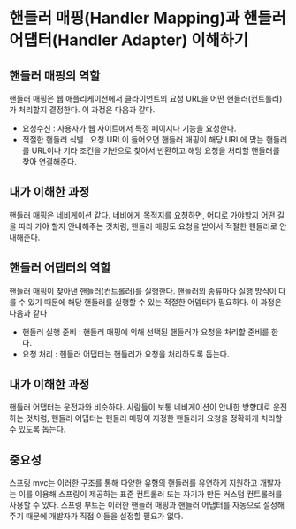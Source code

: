 # 핸들러 매핑(Handler Mapping)과 핸들러 어댑터(Handler Adapter) 이해하기

## 핸들러 매핑의 역할

핸들러 매핑은 웹 애플리케이션에서 클라이언트의 요청 URL을 어떤 핸들러(컨트롤러)가 처리할지 결정한다. 이 과정은 다음과 같다.

- 요청수신 : 사용자가 웹 사이트에서 특정 페이지나 기능을 요청한다.
- 적절한 핸들러 식별 : 요청 URL이 들어오면 핸들러 매핑이 해당 URL에 맞는 핸들러를 URL이나 기타 조건을 기반으로 찾아서 반환하고 해당 요청을 처리할 핸들러를 찾아 연결해준다.

## 내가 이해한 과정

핸들러 매핑은 네비게이션 같다. 네비에게 목적지를 요청하면, 어디로 가야할지 어떤 길을 따라 가야 할지 안내해주는 것처럼, 핸들러 매핑도 요청을 받아서 적절한 핸들러로 안내해준다.

## 핸들러 어댑터의 역할

핸들러 매핑이 찾아낸 핸들러(컨트롤러)를 실행한다. 핸들러의 종류마다 실행 방식이 다를 수 있기 때문에 해당 핸들러를 실행할 수 있는 적절한 어뎁터가 필요하다. 이 과정은 다음과 같다

- 핸들러 실행 준비 : 핸들러 매핑에 의해 선택된 핸들러가 요청을 처리할 준비를 한다.
- 요청 처리 : 핸들러 어댑터는 핸들러가 요청을 처리하도록 돕는다.

## 내가 이해한 과정

핸들러 어댑터는 운전자와 비슷하다. 사람들이 보통 네비게이션이 안내한 방향대로 운전하는 것처럼, 핸들러 어댑터는 핸들러 매핑이 지정한 핸들러가 요청을 정확하게 처리할 수 있도록 돕는다.

## 중요성
스프링 mvc는 이러한 구조를 통해 다양한 유형의 핸들러를 유연하게 지원하고 개발자는 이를 이용해 스프링이 제공하는 표준 컨트롤러 또는 자기가 만든 커스텀 컨트롤러를 사용할 수 있다. 스프링 부트는 이러한 핸들러 매핑과 핸들러 어댑터를 자동으로 설정해주기 때문에 개발자가 직접 이들을 설정할 필요가 없다.
